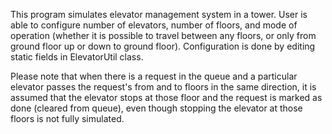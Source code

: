 This program simulates elevator management system in a tower.
User is able to configure number of elevators, number of floors, and mode of operation (whether it is possible to travel between any floors, or only from ground floor up or down to ground floor). Configuration is done by editing static fields in ElevatorUtil class.

Please note that when there is a request in the queue and a particular elevator passes the request's from and to floors in the same direction, it is assumed that the elevator stops at those floor and the request is marked as done (cleared from queue), even though stopping the elevator at those floors is not fully simulated.

